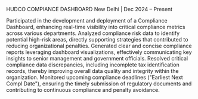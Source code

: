 HUDCO COMPIANCE DASHBOARD                                                                                    New Delhi | Dec 2024 – Present

Participated in the development and deployment of a Compliance Dashboard, enhancing real-time visibility into critical compliance metrics across various departments.
Analyzed compliance risk data to identify potential high-risk areas, directly supporting strategies that contributed to reducing organizational penalties.
Generated clear and concise compliance reports leveraging dashboard visualizations, effectively communicating key insights to senior management and government officials.
Resolved critical compliance data discrepancies, including incomplete tax identification records, thereby improving overall data quality and integrity within the organization.
Monitored upcoming compliance deadlines ("Earliest Next Compl Date"), ensuring the timely submission of regulatory documents and contributing to continuous compliance and penalty avoidance.

